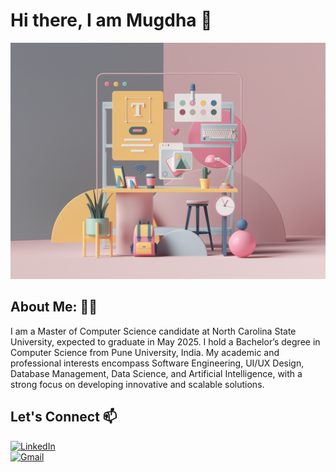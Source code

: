 # Hi there, I am Mugdha 👋

![Header Image](ux.png)

## About Me: 👩‍💻
I am a Master of Computer Science candidate at North Carolina State University, expected to graduate in May 2025. I hold a Bachelor’s degree in Computer Science from Pune University, India. My academic and professional interests encompass Software Engineering, UI/UX Design, Database Management, Data Science, and Artificial Intelligence, with a strong focus on developing innovative and scalable solutions.
## Let's Connect 📫  
[![LinkedIn](https://img.shields.io/badge/LinkedIn-0077B5?style=for-the-badge&logo=linkedin&logoColor=white)](https://www.linkedin.com/in/mugdhajoshi22/)  
[![Gmail](https://img.shields.io/badge/Gmail-D14836?style=for-the-badge&logo=gmail&logoColor=white)](mailto:mugdhajoshi231@gmail.com)





